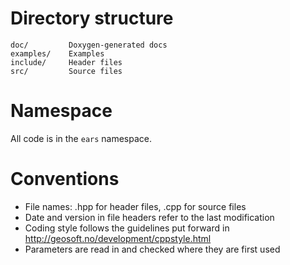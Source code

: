 # Directory structure #

```
doc/         Doxygen-generated docs
examples/    Examples
include/     Header files
src/         Source files
```

# Namespace #

All code is in the `ears` namespace.


# Conventions #

  * File names: .hpp for header files, .cpp for source files
  * Date and version in file headers refer to the last modification
  * Coding style follows the guidelines put forward in http://geosoft.no/development/cppstyle.html
  * Parameters are read in and checked where they are first used